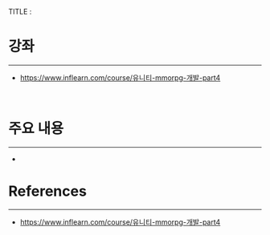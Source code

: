 TITLE : 

# 강좌
---
- <https://www.inflearn.com/course/유니티-mmorpg-개발-part4>

<br>

# 주요 내용
---

- 










# References
---
- <https://www.inflearn.com/course/유니티-mmorpg-개발-part4>







